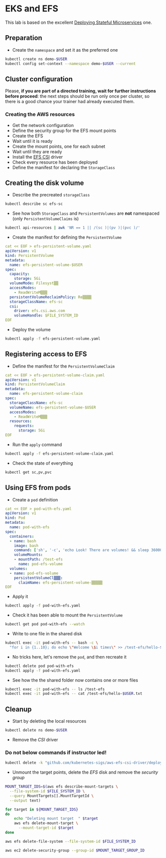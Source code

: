 # EKS and EFS

This lab is based on the excellent [Deploying Stateful Microservices](https://www.eksworkshop.com/beginner/190_efs/) one.

## Preparation

* Create the `namespace` and set it as the preferred one

```bash
kubectl create ns demo-$USER
kubectl config set-context --namespace demo-$USER --current
```

## Cluster configuration

Please, **if you are part of a directed training, wait for further instructions before proceed**: the next steps should be run only once per cluster, so there is a good chance your trainer had already executed them.

### Creating the AWS resources

* Get the network configuration
* Define the security group for the EFS mount points
* Create the EFS
* Wait until it is ready
* Create the mount points, one for each subnet
* Wait until they are ready
* Install the [EFS CSI](https://docs.aws.amazon.com/eks/latest/userguide/efs-csi.html) driver
* Check every resource has been deployed
* Define the manifest for declaring the `StorageClass`

## Creating the disk volume

* Describe the precreated `storageClass`

```bash
kubectl describe sc efs-sc
```

* See how both `StorageClass` and `PersistentVolumes` are **not** namespaced (only `PersistentVolumeClaims` is)

```bash
kubectl api-resources | awk 'NR == 1 || /(sc )|(pv )|(pvc )/'
```

* Create the manifest for defining the `PersistentVolume`
  
```yaml
cat << EOF > efs-persistent-volume.yaml
apiVersion: v1
kind: PersistentVolume
metadata:
  name: efs-persistent-volume-$USER
spec:
  capacity:
    storage: 5Gi
  volumeMode: Filesyst▒▒
  accessModes:
    - ReadWriteM▒▒▒
  persistentVolumeReclaimPolicy: Re▒▒▒▒
  storageClassName: efs-sc
  csi:
    driver: efs.csi.aws.com
    volumeHandle: $FILE_SYSTEM_ID
EOF
```

* Deploy the volume

```bash
kubectl apply -f efs-persistent-volume.yaml
```

## Registering access to EFS

* Define the manifest for the `PersistentVolumeClaim`


```yaml
cat << EOF > efs-persistent-volume-claim.yaml
apiVersion: v1
kind: PersistentVolumeClaim
metadata:
  name: efs-persistent-volume-claim
spec:
  storageClassName: efs-sc
  volumeName: efs-persistent-volume-$USER
  accessModes:
    - ReadWriteM▒▒▒
  resources:
    requests:
      storage: 5Gi
EOF
```

* Run the `apply` command

```bash
kubectl apply -f efs-persistent-volume-claim.yaml
```

* Check the state of everything

```bash
kubectl get sc,pv,pvc
```

## Using EFS from pods

* Create a `pod` definition

```yaml
cat << EOF > pod-with-efs.yaml
apiVersion: v1
kind: Pod
metadata:
  name: pod-with-efs
spec:
  containers:
  - name: bash
    image: bash
    command: ['sh', '-c', 'echo Look! There are volumes! && sleep 36000']    
    volumeMounts:
    - mountPath: /test-efs
      name: pod-efs-volume
  volumes:
  - name: pod-efs-volume
    persistentVolumeCl▒▒▒:
      claimName: efs-persistent-volume-▒▒▒▒▒
EOF
```

* Apply it

```bash
kubectl apply -f pod-with-efs.yaml
```

* Check it has been able to mount the `PersistentVolume`

```bash
kubectl get pod pod-with-efs --watch
```

* Write to one file in the shared disk

```bash
kubectl exec -it pod-with-efs -- bash -c \
  "for i in {1..10}; do echo \"Welcome \$i times\" >> /test-efs/hello-$USER.txt; done"
```

* No tricks here, let's remove the `pod`, and then recreate it 

```bash
kubectl delete pod pod-with-efs
kubectl apply -f pod-with-efs.yaml
```

* See how the the shared folder now contains one or more files

```bash
kubectl exec -it pod-with-efs -- ls /test-efs
kubectl exec -it pod-with-efs -- cat /test-efs/hello-$USER.txt
```

## Cleanup

* Start by deleting the local resources

```bash
kubectl delete ns demo-$USER
```

* Remove the *CSI* driver

### Do not below commands if instructor led!

```bash
kubectl delete -k "github.com/kubernetes-sigs/aws-efs-csi-driver/deploy/kubernetes/overlays/stable/"
```

* Unmount the target points, delete the *EFS* disk and remove the *security group*

```bash
MOUNT_TARGET_IDS=$(aws efs describe-mount-targets \
  --file-system-id $FILE_SYSTEM_ID \
  --query MountTargets[].MountTargetId \
  --output text)

for target in ${MOUNT_TARGET_IDS}
do
    echo "Deleting mount target  " $target
    aws efs delete-mount-target \
      --mount-target-id $target
done

aws efs delete-file-system --file-system-id $FILE_SYSTEM_ID

aws ec2 delete-security-group --group-id $MOUNT_TARGET_GROUP_ID
```
